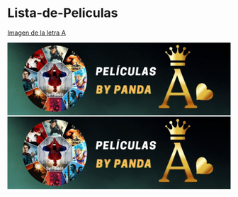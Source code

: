 # Lista-de-Peliculas

[Imagen de la letra A](https://github.com/by-Panda/Lista-de-Peliculas/blob/master/IMG/Letra%20A.jpg)

<img src="https://github.com/by-Panda/Lista-de-Peliculas/blob/master/IMG/Letra%20A.jpg" alt="Imagen de la letra A">

<img src="https://github.com/by-Panda/Lista-de-Peliculas/blob/main/IMG/Letra%20A.jpg" alt="Imagen de la letra A">

